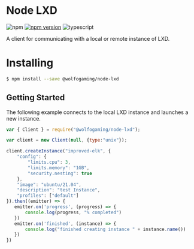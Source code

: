 # Node LXD 
![npm](https://badges.aleen42.com/src/npm.svg) [![npm version](https://badge.fury.io/js/@wolfogaming%2Fnode-lxd.svg)](https://github.com/Wolfo-Gaming/node-lxd) ![typescript](https://badges.aleen42.com/src/typescript.svg)

A client for communicating with a local or remote instance of LXD.

# Installing

```bash
$ npm install --save @wolfogaming/node-lxd
```

## Getting Started ##

The following example connects to the local LXD instance and launches a new instance.

```js
var { Client } = require("@wolfogaming/node-lxd");

var client = new Client(null, {type:"unix"});

client.createInstance("improved-elk", {
    "config": {
        "limits.cpu": 3,
        "limits.memory": "1GB",
        "security.nesting": true
    },
    "image": "ubuntu/21.04",
    "description": "test Instance",
    "profiles": ["default"]
}).then((emitter) => {
   emitter.on('progress', (progress) => {
       console.log(progress, "% completed")
   })
   emitter.on('finished', (instance) => {
       console.log("finished creating instance " + instance.name())
   })
})

```
